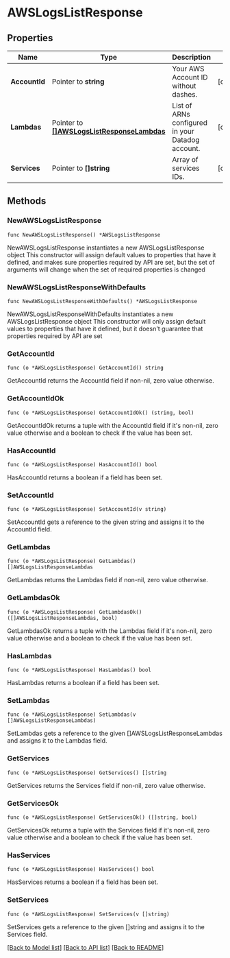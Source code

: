 # AWSLogsListResponse

## Properties

Name | Type | Description | Notes
------------ | ------------- | ------------- | -------------
**AccountId** | Pointer to **string** | Your AWS Account ID without dashes. | [optional] 
**Lambdas** | Pointer to [**[]AWSLogsListResponseLambdas**](AWSLogsListResponse_lambdas.md) | List of ARNs configured in your Datadog account. | [optional] 
**Services** | Pointer to **[]string** | Array of services IDs. | [optional] 

## Methods

### NewAWSLogsListResponse

`func NewAWSLogsListResponse() *AWSLogsListResponse`

NewAWSLogsListResponse instantiates a new AWSLogsListResponse object
This constructor will assign default values to properties that have it defined,
and makes sure properties required by API are set, but the set of arguments
will change when the set of required properties is changed

### NewAWSLogsListResponseWithDefaults

`func NewAWSLogsListResponseWithDefaults() *AWSLogsListResponse`

NewAWSLogsListResponseWithDefaults instantiates a new AWSLogsListResponse object
This constructor will only assign default values to properties that have it defined,
but it doesn't guarantee that properties required by API are set

### GetAccountId

`func (o *AWSLogsListResponse) GetAccountId() string`

GetAccountId returns the AccountId field if non-nil, zero value otherwise.

### GetAccountIdOk

`func (o *AWSLogsListResponse) GetAccountIdOk() (string, bool)`

GetAccountIdOk returns a tuple with the AccountId field if it's non-nil, zero value otherwise
and a boolean to check if the value has been set.

### HasAccountId

`func (o *AWSLogsListResponse) HasAccountId() bool`

HasAccountId returns a boolean if a field has been set.

### SetAccountId

`func (o *AWSLogsListResponse) SetAccountId(v string)`

SetAccountId gets a reference to the given string and assigns it to the AccountId field.

### GetLambdas

`func (o *AWSLogsListResponse) GetLambdas() []AWSLogsListResponseLambdas`

GetLambdas returns the Lambdas field if non-nil, zero value otherwise.

### GetLambdasOk

`func (o *AWSLogsListResponse) GetLambdasOk() ([]AWSLogsListResponseLambdas, bool)`

GetLambdasOk returns a tuple with the Lambdas field if it's non-nil, zero value otherwise
and a boolean to check if the value has been set.

### HasLambdas

`func (o *AWSLogsListResponse) HasLambdas() bool`

HasLambdas returns a boolean if a field has been set.

### SetLambdas

`func (o *AWSLogsListResponse) SetLambdas(v []AWSLogsListResponseLambdas)`

SetLambdas gets a reference to the given []AWSLogsListResponseLambdas and assigns it to the Lambdas field.

### GetServices

`func (o *AWSLogsListResponse) GetServices() []string`

GetServices returns the Services field if non-nil, zero value otherwise.

### GetServicesOk

`func (o *AWSLogsListResponse) GetServicesOk() ([]string, bool)`

GetServicesOk returns a tuple with the Services field if it's non-nil, zero value otherwise
and a boolean to check if the value has been set.

### HasServices

`func (o *AWSLogsListResponse) HasServices() bool`

HasServices returns a boolean if a field has been set.

### SetServices

`func (o *AWSLogsListResponse) SetServices(v []string)`

SetServices gets a reference to the given []string and assigns it to the Services field.


[[Back to Model list]](../README.md#documentation-for-models) [[Back to API list]](../README.md#documentation-for-api-endpoints) [[Back to README]](../README.md)


